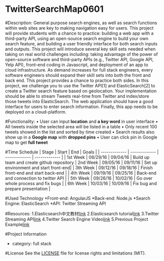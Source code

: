 # TwitterSearchMap0601

#Description:
General purpose search engines, as well as search functions within web sites are key to making navigation easy for users. This project will provide students with a chance to practice: building a web app with a third-party API, using an open-source search engine to build your own search feature, and building a user friendly interface for both search inputs and outputs.
This project will introduce several key skill sets needed when taking on real world challenges including: taking advantage of the power of open-source software and third-party APIs (e.g., Twitter API, Google API, Yelp API), front-end coding in Javascript, and deployment of an app to cloud infrastructure. As demand increases for full stack engineers, every software engineers should expand their skill sets into both the front and back end. This project provides a chance to practice both sides.
In this project, we challenge you to use the Twitter API[1] and ElasticSearch[2] to create a Twitter search feature based on geolocation. Your implementation should be able to stream Tweets real-time from Twitter and index/store those tweets into ElasticSearch. The web application should have a good interface for users to enter search information. Finally, this app needs to be deployed on a cloud-platform.

#Functionality:
•	User can input **location** and **a key word** in user interface
•	All tweets inside the selected area will be listed in a table
•	Only recent 100 tweets showed in the list and sorted by time created
•	Search results also show up in a **Google map** with **dropped pins**
•	User can click pin in Google map to get **full tweet**


#Time Schedule
| Stage | Start  | End | Goals |
| ------------- | ------------- | ------------- | ------------- |
| 1st Week | 08/29/16  | 09/04/16 | Build up team and create github repository
| 2nd Week | 09/05/16  | 09/11/16 | Set up environment and start front-end|
| 3th Week | 09/12/16  | 09/18/16  | Finish front-end and start back-end |
| 4th Week | 09/19/16  | 09/25/16 | Back-end and connection to twitter API  |
| 5th Week | 09/26/16  | 10/02/16 | Go over whole process and fix bugs |
| 6th Week | 10/03/16  | 10/09/16 | Fix bug and prepare presentation |

#Used Technology
*Front-end: AngularJS
*Back-end: Node.js
*Search Engine: ElasticSearch
*API: Twitter Streaming API

#Resources:
1.Elasticsearch中文教材[link](http://es.xiaoleilu.com/010_Intro/00_README.html)
2.Elasticsearch tutorial[link](http://joelabrahamsson.com/elasticsearch-101/)
3.Twitter Streaming API[link](https://dev.twitter.com/streaming/overview)
4.Twitter Search Engine Video[link](https://www.bittiger.io/classpage/CXF82bcv52sn3osEa)
5.Previous Project Example[link](https://github.com/BitTigerInst/ElasticSearch)

#Project Information
- category: full stack

#License
See the [LICENSE](https://opensource.org/licenses/MIT) file for license rights and limitations (MIT).
